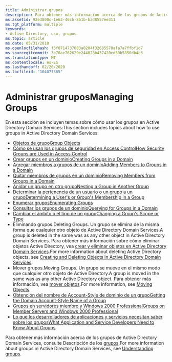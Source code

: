 ```yaml
---
title: Administrar grupos
description: Para obtener más información acerca de los grupos de Active Directory Domain Services, consulte Descripción de los grupos.
ms.assetid: 92e3800c-1e63-46cb-8b1b-bad8557ee311
ms.tgt_platform: multiple
keywords:
- Active Directory, uso, grupos
ms.topic: article
ms.date: 05/31/2018
ms.openlocfilehash: f3f8714737083a0204f32685578afa7a7ffbf1d7
ms.sourcegitcommit: 3e70ae762629e244028b437420ed50b5850db4e3
ms.translationtype: MT
ms.contentlocale: es-ES
ms.lasthandoff: 02/20/2020
ms.locfileid: "104077365"
---
```

# <a name="managing-groups"></a><span data-ttu-id="1dc33-104">Administrar grupos</span><span class="sxs-lookup"><span data-stu-id="1dc33-104">Managing Groups</span></span>

<span data-ttu-id="1dc33-105">En esta sección se incluyen temas sobre cómo usar los grupos en Active Directory Domain Services:</span><span class="sxs-lookup"><span data-stu-id="1dc33-105">This section includes topics about how to use groups in Active Directory Domain Services:</span></span>

-   [<span data-ttu-id="1dc33-106">Objetos de grupo</span><span class="sxs-lookup"><span data-stu-id="1dc33-106">Group Objects</span></span>](group-objects.md)
-   [<span data-ttu-id="1dc33-107">Cómo se usan los grupos de seguridad en Access Control</span><span class="sxs-lookup"><span data-stu-id="1dc33-107">How Security Groups are Used in Access Control</span></span>](how-security-groups-are-used-in-access-control.md)
-   [<span data-ttu-id="1dc33-108">Crear grupos en un dominio</span><span class="sxs-lookup"><span data-stu-id="1dc33-108">Creating Groups in a Domain</span></span>](creating-groups-in-a-domain.md)
-   [<span data-ttu-id="1dc33-109">Agregar miembros a grupos de un dominio</span><span class="sxs-lookup"><span data-stu-id="1dc33-109">Adding Members to Groups in a Domain</span></span>](adding-members-to-groups-in-a-domain.md)
-   [<span data-ttu-id="1dc33-110">Quitar miembros de grupos en un dominio</span><span class="sxs-lookup"><span data-stu-id="1dc33-110">Removing Members from Groups in a Domain</span></span>](removing-members-from-groups-in-a-domain.md)
-   [<span data-ttu-id="1dc33-111">Anidar un grupo en otro grupo</span><span class="sxs-lookup"><span data-stu-id="1dc33-111">Nesting a Group in Another Group</span></span>](nesting-a-group-in-another-group.md)
-   [<span data-ttu-id="1dc33-112">Determinar la pertenencia de un usuario o un grupo a un grupo</span><span class="sxs-lookup"><span data-stu-id="1dc33-112">Determining a User's or Group's Membership in a Group</span></span>](determining-a-userampaposs-or-groupampaposs-membership-in-a-group.md)
-   [<span data-ttu-id="1dc33-113">Enumerar grupos</span><span class="sxs-lookup"><span data-stu-id="1dc33-113">Enumerating Groups</span></span>](enumerating-groups.md)
-   [<span data-ttu-id="1dc33-114">Consultar los grupos de un dominio</span><span class="sxs-lookup"><span data-stu-id="1dc33-114">Querying for Groups in a Domain</span></span>](querying-for-groups-in-a-domain.md)
-   [<span data-ttu-id="1dc33-115">Cambiar el ámbito o el tipo de un grupo</span><span class="sxs-lookup"><span data-stu-id="1dc33-115">Changing a Group's Scope or Type</span></span>](changing-a-groupampaposs-scope-or-type.md)
-   <span data-ttu-id="1dc33-116">Eliminando grupos.</span><span class="sxs-lookup"><span data-stu-id="1dc33-116">Deleting Groups.</span></span> <span data-ttu-id="1dc33-117">Un grupo se elimina de la misma forma que cualquier otro objeto de Active Directory Domain Services.</span><span class="sxs-lookup"><span data-stu-id="1dc33-117">A group is deleted in the same was as any other object in Active Directory Domain Services.</span></span> <span data-ttu-id="1dc33-118">Para obtener más información sobre cómo eliminar objetos Active Directory, vea [crear y eliminar objetos en Active Directory Domain Services](creating-and-deleting-objects-in-active-directory-domain-services.md).</span><span class="sxs-lookup"><span data-stu-id="1dc33-118">For more information about deleting Active Directory objects, see [Creating and Deleting Objects in Active Directory Domain Services](creating-and-deleting-objects-in-active-directory-domain-services.md).</span></span>
-   <span data-ttu-id="1dc33-119">Mover grupos.</span><span class="sxs-lookup"><span data-stu-id="1dc33-119">Moving Groups.</span></span> <span data-ttu-id="1dc33-120">Un grupo se mueve en el mismo modo que cualquier otro objeto de Active Directory.</span><span class="sxs-lookup"><span data-stu-id="1dc33-120">A group is moved in the same was as any other Active Directory object.</span></span> <span data-ttu-id="1dc33-121">Para obtener más información, vea [mover objetos](moving-objects.md).</span><span class="sxs-lookup"><span data-stu-id="1dc33-121">For more information, see [Moving Objects](moving-objects.md).</span></span>
-   [<span data-ttu-id="1dc33-122">Obtención del nombre de Account-Style de dominio de un grupo</span><span class="sxs-lookup"><span data-stu-id="1dc33-122">Getting the Domain Account-Style Name of a Group</span></span>](getting-the-domain-account-style-name-of-a-group.md)
-   [<span data-ttu-id="1dc33-123">Grupos en servidores miembro y Windows 2000 Professional</span><span class="sxs-lookup"><span data-stu-id="1dc33-123">Groups on Member Servers and Windows 2000 Professional</span></span>](groups-on-member-servers-and-windows-2000-professional.md)
-   [<span data-ttu-id="1dc33-124">Lo que los desarrolladores de aplicaciones y servicios necesitan saber sobre los grupos</span><span class="sxs-lookup"><span data-stu-id="1dc33-124">What Application and Service Developers Need to Know About Groups</span></span>](what-application-and-service-developers-need-to-know-about-groups.md)

<span data-ttu-id="1dc33-125">Para obtener más información acerca de los grupos de Active Directory Domain Services, consulte Descripción de los [grupos](https://www.microsoft.com/technet/prodtechnol/windowsserver2003/Library/ServerHelp/54af961b-28fa-461e-a32d-cf32697148ff.mspx).</span><span class="sxs-lookup"><span data-stu-id="1dc33-125">For more information about groups in Active Directory Domain Services, see [Understanding groups](https://www.microsoft.com/technet/prodtechnol/windowsserver2003/Library/ServerHelp/54af961b-28fa-461e-a32d-cf32697148ff.mspx).</span></span>

 

 




